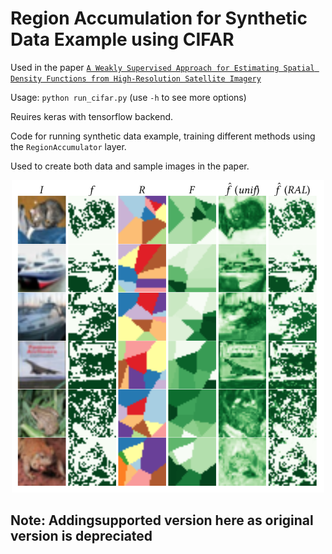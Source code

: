 # Region Accumulation for Synthetic Data Example using CIFAR

Used in the paper [`A Weakly Supervised Approach for Estimating Spatial Density Functions from High-Resolution Satellite Imagery`](https://arxiv.org/abs/1810.09528)

Usage: `python run_cifar.py` (use `-h` to see more options)

Reuires keras with tensorflow backend.

Code for running synthetic data example, training different methods using the `RegionAccumulator` layer.

Used to create both data and sample images in the paper.

<p align="center">
<img src="./example_images.png" width="500px" height="500px">
</p>



## Note: Addingsupported version here as original version is depreciated
